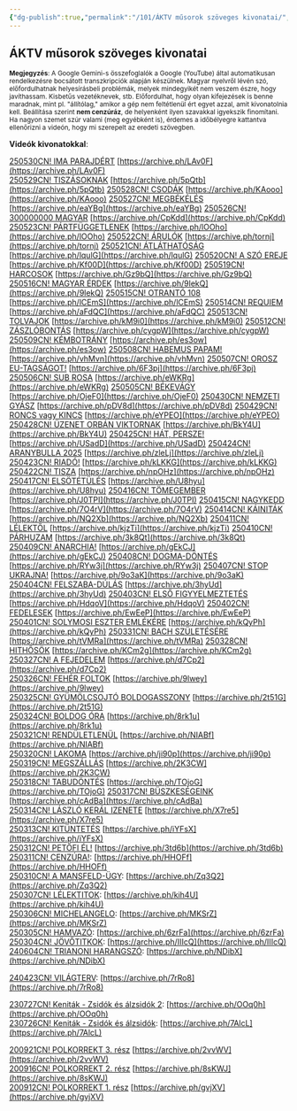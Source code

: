 ```yaml
---
{"dg-publish":true,"permalink":"/101/ÁKTV műsorok szöveges kivonatai/","title":"ÁKTV műsorok szöveges kivonatai","created":"2025-03-05T15:52","updated":"2025-05-30T23:46"}
---
```



## ÁKTV műsorok szöveges kivonatai



<small>**Megjegyzés**: A Google Gemini-s összefoglalók a Google (YouTube) által automatikusan rendelkezésre bocsátott transzkripciók alapján készülnek. Magyar nyelvről lévén szó, előfordulhatnak helyesírásbeli problémák, melyek mindegyikét nem veszem észre, hogy javíthassam. Kisbetűs vezetéknevek, stb. Előfordulhat, hogy olyan kifejezések is benne maradnak, mint pl. "állítólag," amikor a gép nem feltétlenül ért egyet azzal, amit kivonatolnia kell. Beállítása szerint **nem cenzúráz**, de helyenként ilyen szavakkal igyekszik finomítani. Ha nagyon szemet szúr valami (meg egyébként is), érdemes a időbélyegre kattantva ellenőrizni a videón, hogy mi szerepelt az eredeti szövegben.</small>

**Videók kivonatokkal**:  

[250530CN! IMA PARAJDÉRT](https://rumble.com/v6u3d8v-250530cn-ima-parajdrt-kubnyi-tams-ktv.html)  [https://archive.ph/LAv0F](https://archive.ph/LAv0F)  
[250529CN! TISZÁSOKNAK](https://rumble.com/v6u1qpx-250529cn-tiszsoknak-kubnyi-tams-ktv.html)  [https://archive.ph/5pQtb](https://archive.ph/5pQtb)
[250528CN! CSODÁK](https://rumble.com/v6tzzzv-250528cn-csodk-kubnyi-tams-ktv.html)  [https://archive.ph/KAooo](https://archive.ph/KAooo)
[250527CN! MEGBÉKÉLÉS](https://rumble.com/v6tyc1p-250527cn-megbkls-kubnyi-tams-ktv.html)  [https://archive.ph/eaYBg](https://archive.ph/eaYBg)
[250526CN! 300000000 MAGYAR](https://rumble.com/v6twlrh-250526cn-300000000-magyar-kubnyi-tams-ktv.html)  [https://archive.ph/CpKdd](https://archive.ph/CpKdd)
[250523CN! PÁRTFÜGGETLENEK](https://rumble.com/v6ts1xz-250523cn-prtfggetlenek-kubnyi-tams-ktv.html)  [https://archive.ph/lOOho](https://archive.ph/lOOho)
[250522CN! ÁRULÓK](https://rumble.com/v6tqgml-250522cn-rulk-kubnyi-tams-ktv.html)  [https://archive.ph/tornj](https://archive.ph/tornj)
[250521CN! ÁTLÁTHATÓSÁG](https://rumble.com/v6torwp-250521cn-tlthatsg-kubnyi-tams-ktv.html)  [https://archive.ph/lqulG](https://archive.ph/lqulG)
[250520CN! A SZÓ EREJE](https://rumble.com/v6tn44b-250520cn-a-sz-ereje-kubnyi-tams-ktv.html)  [https://archive.ph/Kf00D](https://archive.ph/Kf00D)
[250519CN! HARCOSOK](https://rumble.com/v6tlf03-250519cn-harcosok-kubnyi-tams-ktv.html)  [https://archive.ph/Gz9bQ](https://archive.ph/Gz9bQ)
[250516CN! MAGYAR ÉRDEK](https://rumble.com/v6tgxlj-250516cn-magyar-rdek-kubnyi-tams-ktv.html)  [https://archive.ph/9lekQ](https://archive.ph/9lekQ)
[250515CN! OTRANTÓ 108](https://rumble.com/v6tfcnp-250515cn-otrant-108-kubnyi-tams-ktv.html)  [https://archive.ph/lCEmS](https://archive.ph/lCEmS)
[250514CN! REQUIEM](https://rumble.com/v6tdpxd-250514cn-requiem-kubnyi-tams-ktv.html)  [https://archive.ph/aFdQC](https://archive.ph/aFdQC)
[250513CN! TOLVAJOK](https://rumble.com/v6tc3az-250513cn-tolvajok-kubnyi-tams-ktv.html)  [https://archive.ph/kM9i0](https://archive.ph/kM9i0)
[250512CN! ZÁSZLÓBONTÁS](https://rumble.com/v6taerr-250512cn-zszlbonts-kubnyi-tams-ktv.html)  [https://archive.ph/cygpW](https://archive.ph/cygpW)
[250509CN! KÉMBOTRÁNY](https://rumble.com/v6t6lj5-250509cn-kmbotrny-kubnyi-tams-ktv.html)  [https://archive.ph/es3ow](https://archive.ph/es3ow)
[250508CN! HABEMUS PAPAM!](https://rumble.com/v6t50bh-250508cn-habemus-papam-kubnyi-tams-ktv.html)  [https://archive.ph/vhMvn](https://archive.ph/vhMvn)
[250507CN! OROSZ EU-TAGSÁGOT!](https://rumble.com/v6t3cav-250507cn-orosz-eu-tagsgot-kubnyi-tams-ktv.html)  [https://archive.ph/6F3pj](https://archive.ph/6F3pj)
[250506CN! SUB ROSA](https://rumble.com/v6t1our-250506n-sub-rosa-kubnyi-tams-ktv.html)  [https://archive.ph/eWKRg](https://archive.ph/eWKRg)
[250505CN! BÉKEVÁGY](https://rumble.com/v6szzyb-250505cn-bkevgy-kubnyi-tams-ktv.html)  [https://archive.ph/OjeF0](https://archive.ph/OjeF0)
[250430CN! NEMZETI GYÁSZ](https://rumble.com/v6ssamn-250430cn-nemzeti-gysz-kubnyi-tams-ktv.html)  [https://archive.ph/pDV8d](https://archive.ph/pDV8d)
[250429CN! RONCS vagy KINCS](https://rumble.com/v6sqph1-250429cn-roncs-vagy-kincs-kubnyi-tams-ktv.html)  [https://archive.ph/eYPEO](https://archive.ph/eYPEO)
[250428CN! ÜZENET ORBÁN VIKTORNAK](https://rumble.com/v6sp2gv-250428cn-zenet-orbn-viktornak-kubnyi-tams-ktv.html)  [https://archive.ph/BkY4U](https://archive.ph/BkY4U)
[250425CN! HÁT, PERSZE!](https://rumble.com/v6skkth-250425cn-ht-persze-kubnyi-tams-ktv.html)  [https://archive.ph/USadD](https://archive.ph/USadD)
[250424CN! ARANYBULLA 2025](https://rumble.com/v6sixan-250424cn-aranybulla-2025-kubnyi-tams-ktv.html)  [https://archive.ph/zleLj](https://archive.ph/zleLj)
[250423CN! RIADÓ!](https://rumble.com/v6shapv-250423cn-riad-kubnyi-tams-ktv.html)  [https://archive.ph/kLKKG](https://archive.ph/kLKKG)
[250422CN! TISZA](https://rumble.com/v6sfmjh-250422cn-tisza-kubnyi-tams-ktv.html)  [https://archive.ph/npOHz](https://archive.ph/npOHz)
[250417CN! ELSÖTÉTÜLÉS](https://rumble.com/v6s8puh-250417cn-elsttls-kubnyi-tams-ktv.html)  [https://archive.ph/U8hyu](https://archive.ph/U8hyu)
[250416CN! TÖMEGEMBER](https://rumble.com/v6s6jib-250416cn-tmegember-kubnyi-tams-ktv.html)  [https://archive.ph/J0TPI](https://archive.ph/J0TPI)
[250415CN! NAGYKEDD](https://rumble.com/v6s4w7b-250415cn-nagykedd-kubnyi-tams-ktv.html)  [https://archive.ph/7O4rV](https://archive.ph/7O4rV)
[250414CN! KÁINITÁK](https://rumble.com/v6s39kb-25044cn-kinitk-kubny-tams-ktv.html)  [https://archive.ph/NQ2Xb](https://archive.ph/NQ2Xb)
[250411CN! LÉLEKTŐL](https://rumble.com/v6ryw61-250411cn-llektl-kubnyi-tams-ktv.html)  [https://archive.ph/kjzTi](https://archive.ph/kjzTi)
[250410CN! PÁRHUZAM](https://rumble.com/v6ry6ln-250410cn-prhuzam-kubnyi-tams-ktv.html)  [https://archive.ph/3k8Qt](https://archive.ph/3k8Qt)
[250409CN! ANARCHIA!](https://rumble.com/v6rvn0f-250409cn-anarchia-kubnyi-tams-ktv.html)  [https://archive.ph/gEkCJ](https://archive.ph/gEkCJ)
[250408CN! DOGMA-DÖNTÉS](https://rumble.com/v6ru2hj-250408cn-dogma-dnts-kubnyi-tams-ktv.html)  [https://archive.ph/RYw3j](https://archive.ph/RYw3j)
[250407CN! STOP UKRAJNA!](https://rumble.com/v6rserp-250407cn-stop-ukrajna-kubnyi-tams-ktv.html)  [https://archive.ph/9o3aK](https://archive.ph/9o3aK)
[250404CN! FELSZABA-DÚLÁS](https://rumble.com/v6rnobx-250404cn-felszaba-dls-kubnyi-tams-ktv.html)  [https://archive.ph/3hyUd](https://archive.ph/3hyUd)
[250403CN! ELSŐ FIGYYELMEZTETÉS](https://rumble.com/v6rlzsp-250403cn-els-figyyelmeztets-kubnyi-tams-ktv.html)  [https://archive.ph/HdqoV](https://archive.ph/HdqoV)
[250402CN! FEDELESEK](https://rumble.com/v6rkbw1-250402cn-fedelesek-kubnyi-tams-ktv.html)  [https://archive.ph/EwEeP](https://archive.ph/EwEeP)  
[250401CN! SOLYMOSI ESZTER EMLÉKÉRE](https://rumble.com/v6riqdv-250401cn-solymosi-eszter-emlkre-kubnyi-tams-ktv.html)  [https://archive.ph/kQyPh](https://archive.ph/kQyPh)
[250331CN! BACH SZÜLETÉSÉRE](https://rumble.com/v6rh3h5-250331cn-bach-szletsre-kubnyi-tams-ktv.html)  [https://archive.ph/tVMRa](https://archive.ph/tVMRa)
[250328CN! HITHŐSÖK](https://rumble.com/v6rcemw-250328cn-hithsk-kubnyi-tams-ktv.html)  [https://archive.ph/KCm2g](https://archive.ph/KCm2g)  
[250327CN! A FEJEDELEM](https://rumble.com/v6ran3c-250327cn-a-fejedelem-kubnyi-tams-ktv.html)  [https://archive.ph/d7Cp2](https://archive.ph/d7Cp2)  
[250326CN! FEHÉR FOLTOK](https://rumble.com/v6r8yie-250326cn-fehr-foltok-kubnyi-tams-ktv.html)  [https://archive.ph/9lwey](https://archive.ph/9lwey)  
[250325CN! GYÜMÖLCSOJTÓ BOLDOGASSZONY](https://rumble.com/v6r719y-250325cn-gymlcsojt-boldogasszony-kubnyi-tams-ktv.html)  [https://archive.ph/2t51G](https://archive.ph/2t51G)  
[250324CN! BOLDOG ÓRA](https://rumble.com/v6r55zy-250324cn-boldog-ra-kubnyi-tams-ktv.html)  [https://archive.ph/8rk1u](https://archive.ph/8rk1u)  
[250321CN! RENDÜLETLENÜL](https://rumble.com/v6r030o-250321cn-rendletlenl-kubnyi-tams-ktv.html)  [https://archive.ph/NIABf](https://archive.ph/NIABf)  
[250320CN! LAKOMA](https://rumble.com/v6qy9vy-250320cn-lakoma-kubnyi-tams-ktv.html)  [https://archive.ph/ji90p](https://archive.ph/ji90p)  
[250319CN! MEGSZÁLLÁS](https://rumble.com/v6qwg38-250319cn-megszlls-kubnyi-tams-ktv.html)  [https://archive.ph/2K3CW](https://archive.ph/2K3CW)  
[250318CN! TABUDÖNTÉS](https://rumble.com/v6qun42-250318cn-tabudnts-kubnyi-tams-ktv.html)  [https://archive.ph/TOjoG](https://archive.ph/TOjoG)
[250317CN! BÜSZKESÉGEINK](https://rumble.com/v6qslio-250317cn-bszkesgeink-kubnyi-tams-ktv.html)  [https://archive.ph/cAdBa](https://archive.ph/cAdBa)  
[250314CN! LÁSZLÓ KERÁL IZENETE](https://rumble.com/v6qn5d8-250314cn-lszl-kerl-izenete.html)  [https://archive.ph/X7re5](https://archive.ph/X7re5)  
[250313CN! KITÜNTETÉS](https://rumble.com/v6qlduq-250313cn-kitntets-kubnyi-tams-ktv.html)  [https://archive.ph/iYFsX](https://archive.ph/iYFsX)  
[250312CN! PETŐFI ÉL!](https://rumble.com/v6qjivo-250312cn-petfi-l-kubnyi-tams-ktv.html)  [https://archive.ph/3td6b](https://archive.ph/3td6b)  
[250311CN! CENZÚRA!](https://rumble.com/v6qhoqu-250311cn-cenzra-kubnyi-tams-ktv.html):  [https://archive.ph/HHOFf](https://archive.ph/HHOFf)  
[250310CN! A MANSFELD-ÜGY](https://rumble.com/v6qfvdc-250310cn-a-mansfeld-gy-kubnyi-tams-ktv.html):  [https://archive.ph/Zq3Q2](https://archive.ph/Zq3Q2)  
[250307CN! LÉLEKTITOK](https://rumble.com/v6qanta-250307cn-llektitok-kubnyi-tams-ktv.html):  [https://archive.ph/kih4U](https://archive.ph/kih4U)  
[250306CN! MICHELANGELO](https://rumble.com/v6q8q18-250306cn-michelangelo-kubnyi-tams.html):  [https://archive.ph/MKSrZ](https://archive.ph/MKSrZ)  
[250305CN! HAMVAZÓ](https://rumble.com/v6q6vv6-250305cn-hamvaz-kubnyi-tams-ktv.html):  [https://archive.ph/6zrFa](https://archive.ph/6zrFa)  
[250304CN! JÖVŐTITKOK](https://rumble.com/v6q6e1y-250304cn-jvtitkok-kubnyi-tams.html):  [https://archive.ph/IIIcQ](https://archive.ph/IIIcQ)  
[240604CN! TRIANONI HARANGSZÓ](https://rumble.com/v6qcpdu-240604cn-trianoni-harangsz-kubnyi-tams-ktv.html):  [https://archive.ph/NDibX](https://archive.ph/NDibX)  

[240423CN! VILÁGTERV](https://rumble.com/v6qfeg2-vilgterv-ktv-240423cn.html):  [https://archive.ph/7rRo8](https://archive.ph/7rRo8)  

[230727CN! Keniták - Zsidók és álzsidók 2](https://rumble.com/v6qj25e-zsidk-s-lzsidk-2.html):  [https://archive.ph/OOq0h](https://archive.ph/OOq0h)  
[230726CN! Keniták - Zsidók és álzsidók](https://rumble.com/v6qj226-zsidk-s-lzsidk.html):  [https://archive.ph/7AlcL](https://archive.ph/7AlcL)  

[200921CN! POLKORREKT 3. rész](https://rumble.com/v6qnlis-200921cn-polkorrekt-3.-rsz-kubnyi-tams-ktv.html)  [https://archive.ph/2vvWV](https://archive.ph/2vvWV)  
[200916CN! POLKORREKT 2. rész](https://rumble.com/v6qnlh2-200916cn-polkorrekt-2.-rsz-kubnyi-tams-ktv.html)  [https://archive.ph/8sKWJ](https://archive.ph/8sKWJ)  
[200912CN! POLKORREKT 1. rész](https://rumble.com/v6qnl4a-200912cn-polkorrekt-1.-rsz-kubnyi-tams-ka.html)  [https://archive.ph/gvjXV](https://archive.ph/gvjXV)